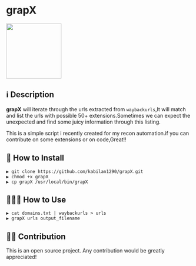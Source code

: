 # grapX

<img src="images/grapX.jpg" width="150" height="150" />

## ℹ️️ Description

**grapX** will iterate through the urls extracted from `waybackurls`,It will match and list the urls with possible 50+ extensions.Sometimes we can expect the unexpected and find some juicy information through this listing.

This is a simple script i recently created for my recon automation.if you can contribute on some extensions or on code,Great!!


## 🔧 How to Install

```
▶ git clone https://github.com/kabilan1290/grapX.git
▶ chmod +x grapX
▶ cp grapX /usr/local/bin/grapX
```
## 👨🏻‍🏫 How to Use

```
▶ cat domains.txt | waybackurls > urls
▶ grapX urls output_filename

```

## 💁🏻 Contribution

This is an open source project. Any contribution would be greatly appreciated!
